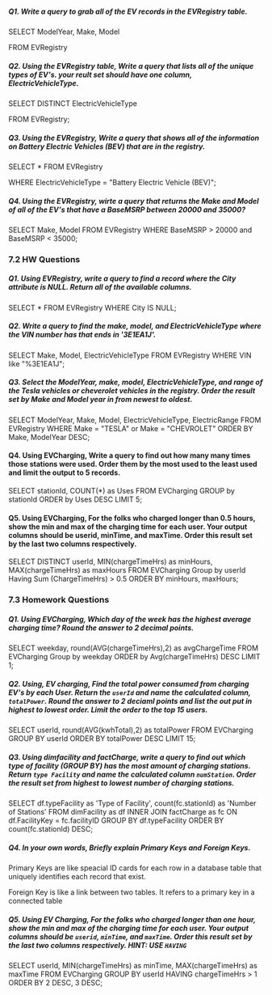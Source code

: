 ##### Q1. Write a query to grab all of the EV records in the EVRegistry table.

SELECT ModelYear, Make, Model

FROM EVRegistry 

##### Q2. Using the EVRegistry table, Write a query that lists all of the unique types of EV's. your reult set should have one column, ElectricVehicleType.

SELECT DISTINCT ElectricVehicleType 

FROM EVRegistry;

##### Q3. Using the EVRegistry, Write a query that shows all of the information on Battery Electric Vehicles (BEV) that are in the registry.

SELECT * FROM EVRegistry

WHERE ElectricVehicleType = "Battery Electric Vehicle (BEV)";

##### Q4. Using the EVRegistry, wirte a query that returns the Make and Model of all of the EV's that have a BaseMSRP between 20000 and 35000?

SELECT Make, Model 
FROM EVRegistry
WHERE BaseMSRP > 20000 and BaseMSRP < 35000;

### 7.2 HW Questions

##### Q1. Using EVRegistry, write a query to find a record where the City attribute is NULL. Return all of the available columns.

SELECT *
FROM EVRegistry
WHERE City IS NULL;

##### Q2. Write a query to find the make, model, and ElectricVehicleType where the VIN number has that ends in '3E1EA1J'.

SELECT Make, Model, ElectricVehicleType
FROM EVRegistry
WHERE VIN like "%3E1EA1J";

##### Q3. Select the ModelYear, make, model, ElectricVehicleType, and range of the Tesla vehicles or cheverolet vehicles in the registry. Order the result set by Make and Model year in from newest to oldest.

SELECT ModelYear, Make, Model, ElectricVehicleType, ElectricRange
FROM EVRegistry
WHERE Make = "TESLA" or  Make = "CHEVROLET"
ORDER BY Make, ModelYear DESC;

#### Q4. Using EVCharging, Write a query to find out how many many times those stations were used. Order them by the most used to the least used and limit the output to 5 records.

SELECT stationId, COUNT(*) as Uses 
FROM EVCharging
GROUP by stationId
ORDER by Uses DESC
LIMIT 5;

#### Q5. Using EVCharging, For the folks who charged longer than 0.5 hours, show the min and max of the charging time for each user. Your output columns should be userid, minTime, and maxTime. Order this result set by the last two columns respectively.

SELECT DISTINCT userId, MIN(chargeTimeHrs) as minHours, MAX(chargeTimeHrs) as maxHours
FROM EVCharging
Group by userId
Having Sum (ChargeTimeHrs) > 0.5
ORDER BY  minHours, maxHours;

### 7.3 Homework Questions


##### Q1. Using EVCharging, Which day of the week has the highest average charging time? Round the answer to 2 decimal points.

SELECT weekday, round(AVG(chargeTimeHrs),2) as avgChargeTime 
FROM EVCharging
Group by weekday
ORDER by Avg(chargeTimeHrs) DESC
LIMIT 1;


##### Q2. Using, EV charging, Find the total power consumed from charging EV's by each User. Return the `userId` and name the calculated column, `totalPower`. Round the answer to 2 deciaml points and list the out put in highest to lowest order. Limit the order to the top 15 users.

SELECT userId, round(AVG(kwhTotal),2) as totalPower 
FROM EVCharging
GROUP BY userId
ORDER BY totalPower DESC
LIMIT 15;


##### Q3. Using dimfacility and factCharge, write a query to find out which type of facility (GROUP BY) has the most amount of charging stations. Return `type Facility` and name the calculated column `numStation`. Order the result set from highest to lowest number of charging stations.

SELECT df.typeFacility as 'Type of Facility', count(fc.stationId) as 'Number of Stations'
FROM dimFacility as df
INNER JOIN factCharge as fc
ON df.FacilityKey = fc.facilityID
GROUP BY df.typeFacility
ORDER BY count(fc.stationId) DESC;


##### Q4. In your own words, Briefly explain Primary Keys and Foreign Keys.

Primary Keys are like speacial ID cards for each row in a database table that uniquely identifies each record that exist. 

Foreign Key is like a link between two tables. It refers to a primary key in a connected table


##### Q5. Using EV Charging, For the folks who charged longer than one hour, show the min and max of the charging time for each user. Your output columns should be `userid`, `minTime`, and `maxTime`. Order this result set by the last two columns respectively. HINT: USE `HAVING`

SELECT userId, MIN(chargeTimeHrs) as minTime, MAX(chargeTimeHrs) as maxTime
FROM EVCharging
GROUP BY userId
HAVING chargeTimeHrs > 1
ORDER BY 2 DESC, 3 DESC;